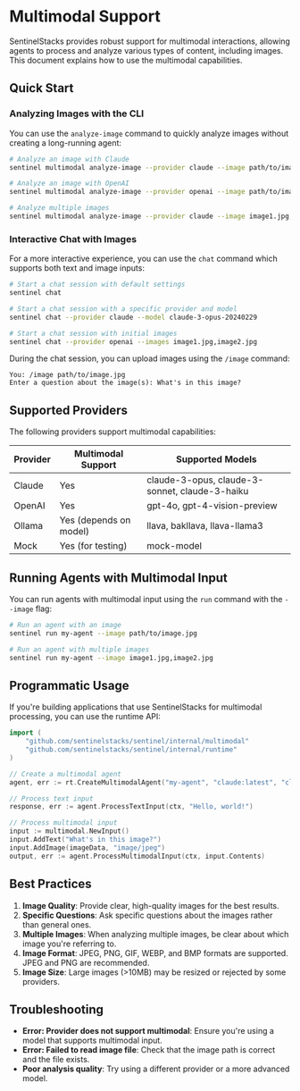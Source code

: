 # Multimodal Support

SentinelStacks provides robust support for multimodal interactions, allowing agents to process and analyze various types of content, including images. This document explains how to use the multimodal capabilities.

## Quick Start

### Analyzing Images with the CLI

You can use the `analyze-image` command to quickly analyze images without creating a long-running agent:

```bash
# Analyze an image with Claude
sentinel multimodal analyze-image --provider claude --image path/to/image.jpg "What's in this image?"

# Analyze an image with OpenAI
sentinel multimodal analyze-image --provider openai --image path/to/image.jpg "Describe this image in detail"

# Analyze multiple images
sentinel multimodal analyze-image --provider claude --image image1.jpg,image2.jpg "Compare these images"
```

### Interactive Chat with Images

For a more interactive experience, you can use the `chat` command which supports both text and image inputs:

```bash
# Start a chat session with default settings
sentinel chat

# Start a chat session with a specific provider and model
sentinel chat --provider claude --model claude-3-opus-20240229

# Start a chat session with initial images
sentinel chat --provider openai --images image1.jpg,image2.jpg
```

During the chat session, you can upload images using the `/image` command:

```
You: /image path/to/image.jpg
Enter a question about the image(s): What's in this image?
```

## Supported Providers

The following providers support multimodal capabilities:

| Provider | Multimodal Support | Supported Models |
|----------|-------------------|------------------|
| Claude   | Yes               | claude-3-opus, claude-3-sonnet, claude-3-haiku |
| OpenAI   | Yes               | gpt-4o, gpt-4-vision-preview |
| Ollama   | Yes (depends on model) | llava, bakllava, llava-llama3 |
| Mock     | Yes (for testing) | mock-model |

## Running Agents with Multimodal Input

You can run agents with multimodal input using the `run` command with the `--image` flag:

```bash
# Run an agent with an image
sentinel run my-agent --image path/to/image.jpg

# Run an agent with multiple images
sentinel run my-agent --image image1.jpg,image2.jpg
```

## Programmatic Usage

If you're building applications that use SentinelStacks for multimodal processing, you can use the runtime API:

```go
import (
    "github.com/sentinelstacks/sentinel/internal/multimodal"
    "github.com/sentinelstacks/sentinel/internal/runtime"
)

// Create a multimodal agent
agent, err := rt.CreateMultimodalAgent("my-agent", "claude:latest", "claude-3-opus", "claude", apiKey, "")

// Process text input
response, err := agent.ProcessTextInput(ctx, "Hello, world!")

// Process multimodal input
input := multimodal.NewInput()
input.AddText("What's in this image?")
input.AddImage(imageData, "image/jpeg")
output, err := agent.ProcessMultimodalInput(ctx, input.Contents)
```

## Best Practices

1. **Image Quality**: Provide clear, high-quality images for the best results.
2. **Specific Questions**: Ask specific questions about the images rather than general ones.
3. **Multiple Images**: When analyzing multiple images, be clear about which image you're referring to.
4. **Image Format**: JPEG, PNG, GIF, WEBP, and BMP formats are supported. JPEG and PNG are recommended.
5. **Image Size**: Large images (>10MB) may be resized or rejected by some providers.

## Troubleshooting

- **Error: Provider does not support multimodal**: Ensure you're using a model that supports multimodal input.
- **Error: Failed to read image file**: Check that the image path is correct and the file exists.
- **Poor analysis quality**: Try using a different provider or a more advanced model. 